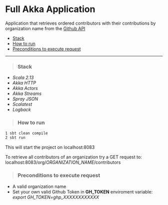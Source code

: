 # Full Akka Application
Application that retrieves ordered contributors with their contributions
by organization name from the [Github API](https://docs.github.com/en/rest)
* [Stack](#stack)
* [How to run](#how-to-run)
* [Preconditions to execute request](#preconditions-to-execute-request)

---

>### Stack
- _Scala 2.13_
- _Akka HTTP_
- _Akka Actors_
- _Akka Streams_
- _Spray JSON_
- _Scalatest_
- _Logback_

>### How to run
```bash
1 sbt clean compile
2 sbt run
```
This will start the project on localhost:8083

To retrieve all contributors of an organization try a GET request to:
localhost:8083/org/*ORGANIZATION_NAME*/contributors

>### Preconditions to execute request
- A valid organization name
- Set your own valid Github Token in **GH_TOKEN** enviroment variable:
*export GH_TOKEN=ghp_XXXXXXXXXXXX*